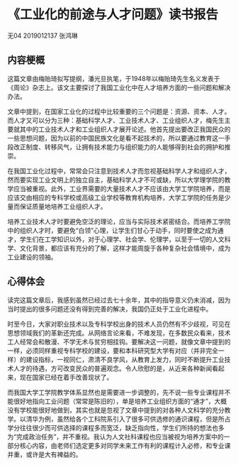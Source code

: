 # 《工业化的前途与人才问题》读书报告

无04  2019012137  张鸿琳

## 内容梗概

​		这篇文章由梅贻琦拟写提纲，潘光旦执笔，于1948年以梅贻琦先生名义发表于《周论》杂志上。该文主要探讨了我国工业化中在人才培养方面的一些问题和解决办法。

​		文章中提到，在国家工业化的过程中比较重要的三个问题是：资源、资本、人才。而人才又可以分为三种：基础科学人才、工业技术人才、工业组织人才，梅先生主要就其中的工业技术人才和工业组织人才展开论述。他首先提出要改正我国民众的一些思想问题，因为以前的中国民族文化是看不起技术的，所以要通过教育这一手段改正制度、转移风气，让拥有技术能力与组织能力的人能够得到社会的拥护和推崇。

​		在我国工业化过程中，常常会只注意到技术人才而忽视基础科学人才和组织人才，然而要实现工业文明上的独立自主，基础科学人才不可或缺，所以大学理学院的教学应当被重视。此外，工业界需要的大量技术人才不应该由大学工学院培养，而是应该交由相应的专科学校或高级工业学校等教育机构培养，大学工学院的任务是少量而保证质量地培养工业组织人才。

​		培养工业技术人才时要避免空泛的理论，应当与实际技术紧密结合。而培养工学院中的组织人才时，要避免“白领”心理，让学生们甘心于动手，同时要使之成为通才，学生们在工学知识以外，对于心理学、社会学、伦理学，以至于一切的人文科学、文化背景，都应该有充分的了解，这样才能周旋于各种复杂社会情境中，成为工业建设的领袖。

## 心得体会

​		读完这篇文章后，我感到虽然已经过去七十余年，其中的指导意义仍未消减，因为当时提出的很多问题还没有得到完善的解决，我国仍正处于工业化进程中。

​		时至今日，大家对职业技术以及专科学校出身的技术人员仍然有不少歧视，可见在思想领域我们的革新还完成。从网络言论来看，不难发现，在多数民众看来，技术工人经常会和散漫、不学无术与贫穷相挂钩。要解决这一问题，就像文章中提到的一样，必须同样重视专科学校的建设，要和本科研究型大学有对应（并非完全一样）的建设指标，一视同仁，肃清不良学风，从教育上发力，同时不断提升工业技术人才的待遇，方可改变民众的普遍观念。令人欣慰的是，从近来各种新闻看起来，现在国家已经在着手改善现状了。

​		而我国大学工学院教学体系显然也是需要进一步调整的，先不说一些专业课程并不能很好地指向工业问题（常常是陈旧的），单是培养工业组织方面的“通才”，大概没有学校能很好地做到，其实也就是忽视了文章中提到的对各种人文科学的充分教学。以清华为例，虽然给各个工科院系引入了很多可供选修的通识课程，但是所占学分往往很少而可供选择的课程多而宽泛，缺乏指向性，学生们所持的想法也多为“完成政治任务”，并不重视。我认为人文社科课程也应当被视为培养方案中的一部分核心内容，由老师们选定更多对同学未来工作有利的课程计入必修，和专业课并重，或许是大有裨益的。